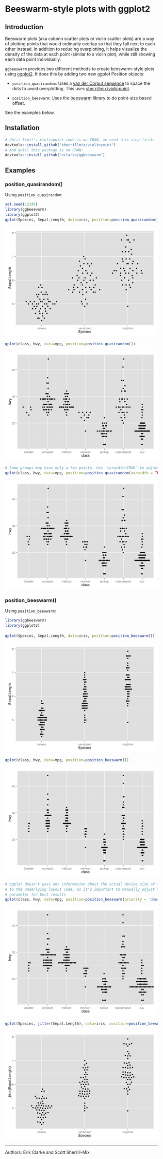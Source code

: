 # Beeswarm-style plots with ggplot2

## Introduction
Beeswarm plots (aka column scatter plots or violin scatter plots) are a way of plotting points that would ordinarily overlap so that they fall next to each other instead. In addition to reducing overplotting, it helps visualize the density of the data at each point (similar to a violin plot), while still showing each data point individually.

`ggbeeswarm` provides two different methods to create beeswarm-style plots using [ggplot2](http://ggplot2.org). It does this by adding two new ggplot Position objects:

- `position_quasirandom`: Uses a [van der Corput sequence](http://en.wikipedia.org/wiki/Van_der_Corput_sequence) to space the dots to avoid overplotting. This uses [sherrillmix/violinpoint](https://github.com/sherrillmix/violinpoint).

- `position_beeswarm`: Uses the [beeswarm](https://cran.r-project.org/web/packages/beeswarm/index.html) library to do point-size based offset. 

See the examples below.


## Installation


```r
# Until Scott's violinpoint code is on CRAN, we need this step first:
devtools::install_github("sherrillmix/violinpoint")
# And until this package is on CRAN:
devtools::install_github("eclarke/ggbeeswarm")
```

## Examples

### position_quasirandom()

Using `position_quasirandom`:

```r
set.seed(12345)
library(ggbeeswarm)
library(ggplot2)
qplot(Species, Sepal.Length, data=iris, position=position_quasirandom())
```

![](README_files/figure-html/ggplot2-examples-1.png) 

```r
qplot(class, hwy, data=mpg, position=position_quasirandom())
```

![](README_files/figure-html/ggplot2-examples-2.png) 

```r
# Some groups may have only a few points. Use `varwidth=TRUE` to adjust width dynamically.
qplot(class, hwy, data=mpg, position=position_quasirandom(varwidth = TRUE))
```

![](README_files/figure-html/ggplot2-examples-3.png) 

### position_beeswarm()

Using `position_beeswarm`:

```r
library(ggbeeswarm)
library(ggplot2)

qplot(Species, Sepal.Length, data=iris, position=position_beeswarm())
```

![](README_files/figure-html/ggplot2-beeswarm-1.png) 

```r
qplot(class, hwy, data=mpg, position=position_beeswarm())
```

![](README_files/figure-html/ggplot2-beeswarm-2.png) 

```r
# ggplot doesn't pass any information about the actual device size of the points
# to the underlying layout code, so it's important to manually adjust the `cex` 
# parameter for best results
qplot(class, hwy, data=mpg, position=position_beeswarm(priority = 'density', cex=5))
```

![](README_files/figure-html/ggplot2-beeswarm-3.png) 

```r
qplot(Species, jitter(Sepal.Length), data=iris, position=position_beeswarm( cex=4))
```

![](README_files/figure-html/ggplot2-beeswarm-4.png) 


------
Authors: Erik Clarke and Scott Sherrill-Mix

